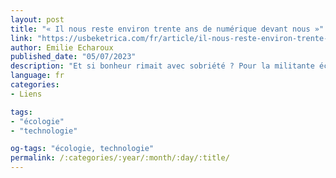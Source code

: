 ```yaml
---
layout: post
title: "« Il nous reste environ trente ans de numérique devant nous »"
link: "https://usbeketrica.com/fr/article/il-nous-reste-environ-trente-ans-de-numerique-devant-nous"
author: Emilie Echaroux 
published_date: "05/07/2023"
description: "Et si bonheur rimait avec sobriété ? Pour la militante écosocialiste Corinne Morel Darleux, autrice de l’essai Être heureux avec moins, le temps est venu pour les aurevoirs. Capitalisme, productivité et course au numérique doivent laisser place à une reconnexion au vivant et au temps long, pour préserver l’environnement et notre bien-être. Entretien."
language: fr
categories:
- Liens

tags:
- "écologie"
- "technologie"

og-tags: "écologie, technologie"
permalink: /:categories/:year/:month/:day/:title/
---
```

